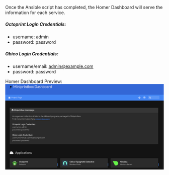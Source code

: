 Once the Ansible script has completed, the Homer Dashboard will serve the information for each service.

##### Octoprint Login Credentials:
- username: admin
- password: password

##### Obico Login Credentials:
- username/email: admin@example.com
- password: password


Homer Dashboard Preview:
[![Homer Dashboard](images/homer.png)](images/homer.png)

